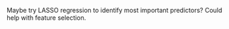 Maybe try LASSO regression to identify most important predictors? Could help with feature selection. 